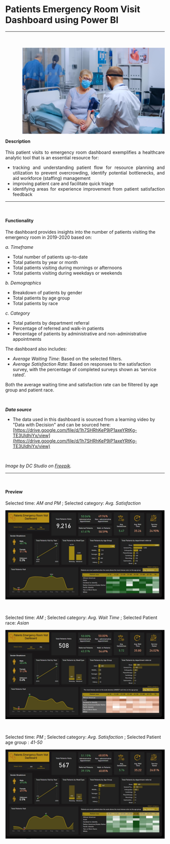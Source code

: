 # Patients Emergency Room Visit Dashboard using Power BI

***
<br>

<div class = "clear-fix">
  <img src="assets/images/ed_img.jpg" style="float:right;width:450px;margin-left:50px;margin-bottom:15px;"/>
  <h4> Description </h4>
  <p align= "justify" > This patient visits to emergency room dashboard exemplifies a healthcare analytic tool that is an essential resource for: </p>
  <ul>
  <li align= "justify"> tracking and understanding patient flow for resource planning and utilization to prevent overcrowding, identify potential bottlenecks, and aid workforce (staffing) management </li>
  <li align= "justify"> improving patient care and facilitate quick triage </li>
  <li align= "justify"> identifying areas for experience improvement from patient satisfaction feedback </li>
  </ul>
</div>


***
<br>

#### Functionality

The dashboard provides insights into the number of patients visiting the emergency room in 2019-2020 based on:

*a. Timeframe*

- Total number of patients up-to-date
-	Total patients by year or month
-	Total patients visiting during mornings or afternoons
-	Total patients visiting during weekdays or weekends

*b. Demographics*

-	Breakdown of patients by gender
-	Total patients by age group
-	Total patients by race

*c. Category*

-	Total patients by department referral
-	Percentage of referred and walk-in patients
-	Percentage of patients by administrative and non-administrative appointments

The dashboard also includes:

- *Average Waiting Time*: Based on the selected filters.
-	*Average Satisfaction Rate*: Based on responses to the satisfaction survey, with the percentage of completed surveys shown as ‘service rated’.

Both the average waiting time and satisfaction rate can be filtered by age group and patient race.


<br>


***Data source***

* The data used in this dashboard is sourced from a learning video by "Data with Decision" and can be sourced here: [https://drive.google.com/file/d/1h7SHRhKeP9jP1axeYRtKg-TE3UldhiYx/view](https://drive.google.com/file/d/1h7SHRhKeP9jP1axeYRtKg-TE3UldhiYx/view)
  
<br>

*Image by DC Studio on [Freepik](https://www.freepik.com/).*

***
<br>

#### Preview

Selected time: *AM and PM* ; Selected category: *Avg. Satisfaction*

![](images/Image_01_ER.jpg)

<br>

Selected time: *AM* ; Selected category: *Avg. Wait Time* ; Selected Patient race: *Asian*

![](images/Image_02_ER.jpg)

<br>

Selected time: *PM* ; Selected category: *Avg. Satisfaction* ; Selected Patient age group : *41-50*

![](images/Image_03_ER.jpg)

<br>

